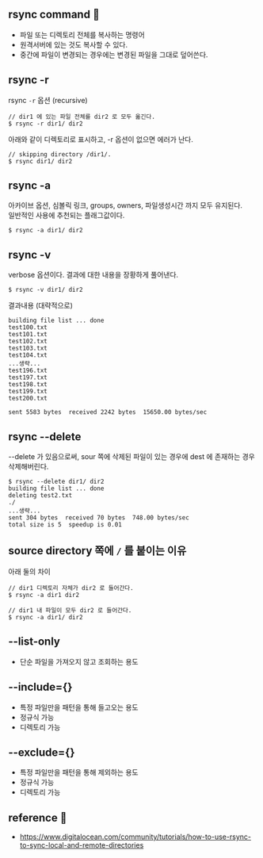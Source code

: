 ## rsync command 👀
* 파일 또는 디렉토리 전체를 복사하는 명령어
* 원격서버에 있는 것도 복사할 수 있다.
* 중간에 파일이 변경되는 경우에는 변경된 파일을 그대로 덮어쓴다.

## rsync -r
rsync `-r` 옵션 (recursive)
```shell
// dir1 에 있는 파일 전체를 dir2 로 모두 옮긴다.
$ rsync -r dir1/ dir2
```

아래와 같이 디렉토리로 표시하고, -r 옵션이 없으면 에러가 난다.
```shell
// skipping directory /dir1/.
$ rsync dir1/ dir2
```

## rsync -a
아카이브 옵션, 심볼릭 링크, groups, owners, 파일생성시간 까지 모두 유지된다.   
일반적인 사용에 추천되는 플래그값이다.
```shell
$ rsync -a dir1/ dir2
```

## rsync -v
verbose 옵션이다. 결과에 대한 내용을 장황하게 풀어낸다. 
```shell
$ rsync -v dir1/ dir2
```

결과내용 (대략적으로)
```shell
building file list ... done
test100.txt
test101.txt
test102.txt
test103.txt
test104.txt
...생략...
test196.txt
test197.txt
test198.txt
test199.txt
test200.txt

sent 5583 bytes  received 2242 bytes  15650.00 bytes/sec
```

## rsync --delete
--delete 가 있음으로써, sour 쪽에 삭제된 파일이 있는 경우에 dest 에 존재하는 경우 삭제해버린다.
```shell
$ rsync --delete dir1/ dir2
building file list ... done
deleting test2.txt
./
...생략...
sent 304 bytes  received 70 bytes  748.00 bytes/sec
total size is 5  speedup is 0.01
```

## source directory 쪽에 `/` 를 붙이는 이유
아래 둘의 차이
```shell
// dir1 디렉토리 자체가 dir2 로 들어간다.
$ rsync -a dir1 dir2

// dir1 내 파일이 모두 dir2 로 들어간다.
$ rsync -a dir1/ dir2
```

## --list-only
* 단순 파일을 가져오지 않고 조회하는 용도

## --include={}
* 특정 파일만을 패턴을 통해 들고오는 용도
* 정규식 가능
* 디렉토리 가능

## --exclude={}
* 특정 파일만을 패턴을 통해 제외하는 용도
* 정규식 가능
* 디렉토리 가능


## <a id="reference"></a> reference 🚀
* https://www.digitalocean.com/community/tutorials/how-to-use-rsync-to-sync-local-and-remote-directories